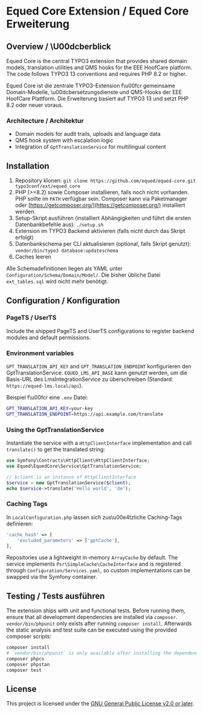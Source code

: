 # Equed Core Extension / Equed Core Erweiterung

## Overview / \U00dcberblick

Equed Core is the central TYPO3 extension that provides shared domain models, translation utilities and QMS hooks for the EEE HoofCare platform. The code follows TYPO3 13 conventions and requires PHP 8.2 or higher.

Equed Core ist die zentrale TYPO3-Extension f\u00fcr gemeinsame Domain-Modelle, \u00dcbersetzungsdienste und QMS-Hooks der EEE HoofCare Plattform. Die Erweiterung basiert auf TYPO3 13 und setzt PHP 8.2 oder neuer voraus.

### Architecture / Architektur

- Domain models for audit trails, uploads and language data
- QMS hook system with escalation logic
- Integration of `GptTranslationService` for multilingual content

## Installation

1. Repository klonen:
   `git clone https://github.com/equed/equed-core.git typo3conf/ext/equed_core`
2. PHP (>=8.2) sowie Composer installieren, falls noch nicht vorhanden.
   PHP sollte im `PATH` verfügbar sein. Composer kann via Paketmanager oder
   [https://getcomposer.org/](https://getcomposer.org/) installiert werden.
3. Setup-Skript ausführen (installiert Abhängigkeiten und führt die ersten
   Datenbankbefehle aus):
   `./setup.sh`
4. Extension im TYPO3 Backend aktivieren (falls nicht durch das Skript erfolgt)
5. Datenbankschema per CLI aktualisieren (optional, falls Skript genutzt):
   `vendor/bin/typo3 database:updateschema`
6. Caches leeren

Alle Schemadefinitionen liegen als YAML unter `Configuration/Schema/Domain/Model/`.
Die bisher übliche Datei `ext_tables.sql` wird nicht mehr benötigt.

## Configuration / Konfiguration

### PageTS / UserTS

Include the shipped PageTS and UserTS configurations to register backend modules and default permissions.

### Environment variables

`GPT_TRANSLATION_API_KEY` and `GPT_TRANSLATION_ENDPOINT` konfigurieren den GptTranslationService.
`EQUED_LMS_API_BASE` kann genutzt werden, um die Basis-URL des LmsIntegrationService zu überschreiben (Standard: `https://equed-lms.local/api`).

Beispiel f\u00fcr eine `.env` Datei:

```bash
GPT_TRANSLATION_API_KEY=your-key
GPT_TRANSLATION_ENDPOINT=https://api.example.com/translate
```

### Using the GptTranslationService

Instantiate the service with a `HttpClientInterface` implementation and call
`translate()` to get the translated string:

```php
use Symfony\Contracts\HttpClient\HttpClientInterface;
use Equed\EquedCore\Service\GptTranslationService;

// $client is an instance of HttpClientInterface
$service = new GptTranslationService($client);
echo $service->translate('Hello world', 'de');
```

### Caching Tags

In `LocalConfiguration.php` lassen sich zus\u00e4tzliche Caching-Tags definieren:

```php
'cache_hash' => [
    'excluded_parameters' => ['gptCache'],
],
```

Repositories use a lightweight in-memory `ArrayCache` by default. The service
implements `Psr\SimpleCache\CacheInterface` and is registered through
`Configuration/Services.yaml`, so custom implementations can be swapped via the
Symfony container.

## Testing / Tests ausführen

The extension ships with unit and functional tests. Before running them,
ensure that all development dependencies are installed via `composer`.
`vendor/bin/phpunit` only exists after running `composer install`. Afterwards
the static analysis and test suite can be executed using the provided composer
scripts:

```bash
composer install
# `vendor/bin/phpunit` is only available after installing the dependencies
composer phpcs
composer phpstan
composer test
```

## License

This project is licensed under the [GNU General Public License v2.0 or later](LICENSE).
